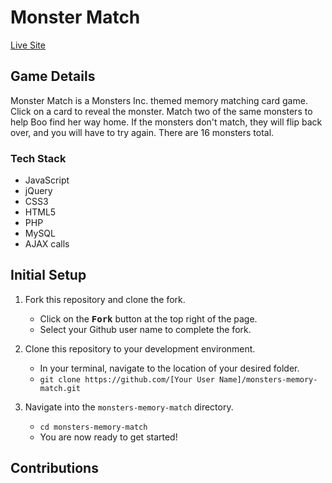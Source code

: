 # Monster Match

[Live Site](http://monsters.tesiatran.com/)

## Game Details

Monster Match is a Monsters Inc. themed memory matching card game. Click on a card to reveal the monster. Match two of the same monsters to help Boo find her way home. If the monsters don't match, they will flip back over, and you will have to try again. There are 16 monsters total.

### Tech Stack

- JavaScript
- jQuery
- CSS3
- HTML5
- PHP
- MySQL
- AJAX calls

## Initial Setup

1. Fork this repository and clone the fork.
    - Click on the <kbd>**Fork**</kbd> button at the top right of the page.
    - Select your Github user name to complete the fork.

2. Clone this repository to your development environment.
    - In your terminal, navigate to the location of your desired folder.
    - `git clone https://github.com/[Your User Name]/monsters-memory-match.git`

3. Navigate into the `monsters-memory-match` directory.
    - `cd monsters-memory-match`
    - You are now ready to get started!

## Contributions


